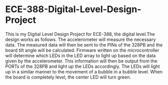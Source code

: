 # ECE-388-Digital-Level-Design-Project
This is my Digital Level Design Project for ECE-388, the digital level.The design works as follows. The accelerometer will measure the necessary data. The measured data will then be sent to the PINs of the 328PB and the board tilt angle will be calculated. Firmware written on the microcontroller will determine which LEDs in the LED array to light up based on the data given by the accelerometer. This information will then be output from the PORTs of the 328PB and light up the LEDs accordingly. The LEDs will light up in a similar manner to the movement of a bubble in a bubble level. When the board is completely level, the center LED will turn green. 

